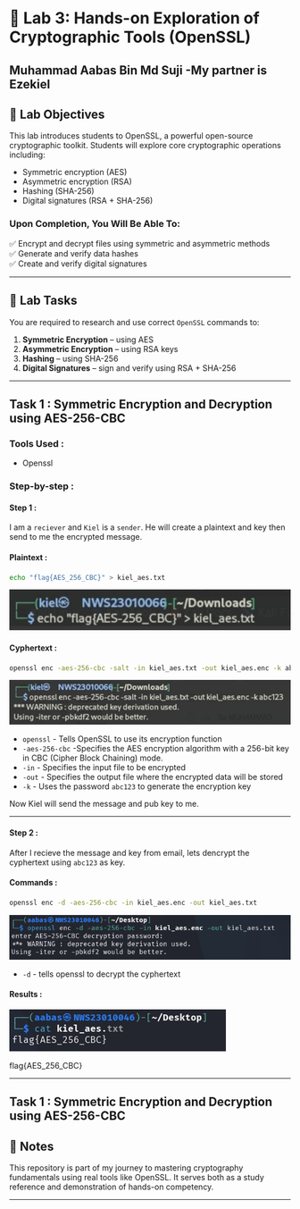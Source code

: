 # 🔐 Lab 3: Hands-on Exploration of Cryptographic Tools (OpenSSL)

Muhammad Aabas Bin Md Suji
-My partner is Ezekiel
---

## 🧠 Lab Objectives

This lab introduces students to OpenSSL, a powerful open-source cryptographic toolkit. Students will explore core cryptographic operations including:

- Symmetric encryption (AES)
- Asymmetric encryption (RSA)
- Hashing (SHA-256)
- Digital signatures (RSA + SHA-256)

### Upon Completion, You Will Be Able To:

✅ Encrypt and decrypt files using symmetric and asymmetric methods  
✅ Generate and verify data hashes  
✅ Create and verify digital signatures

---

## 🧩 Lab Tasks

You are required to research and use correct `OpenSSL` commands to:

1. **Symmetric Encryption** – using AES
2. **Asymmetric Encryption** – using RSA keys
3. **Hashing** – using SHA-256
4. **Digital Signatures** – sign and verify using RSA + SHA-256

---

## Task 1 : Symmetric Encryption and Decryption using AES-256-CBC

### Tools Used :
- Openssl

### Step-by-step :

#### Step 1 :
I am a `reciever` and `Kiel` is a `sender`. He will create a plaintext and key then send to me the encrypted message.

#### Plaintext :
```bash
echo "flag{AES_256_CBC}" > kiel_aes.txt
```
![aes_p](screenshot/aes_ss/rsa_ss/plaintext.png)

#### Cyphertext :
```bash
openssl enc -aes-256-cbc -salt -in kiel_aes.txt -out kiel_aes.enc -k abc123
```
![aes_e](screenshot/aes_ss/rsa_ss/encrypt.png)

- `openssl` - Tells OpenSSL to use its encryption function
- `-aes-256-cbc` -Specifies the AES encryption algorithm with a 256-bit key in CBC (Cipher Block Chaining) mode.
- `-in` - Specifies the input file to be encrypted
- `-out` - Specifies the output file where the encrypted data will be stored
- `-k` - Uses the password `abc123` to generate the encryption key

Now Kiel will send the message and pub key to me.

---

#### Step 2 :
After I recieve the message and key from email, lets dencrypt the cyphertext using `abc123` as key.

#### Commands :
```bash
openssl enc -d -aes-256-cbc -in kiel_aes.enc -out kiel_aes.txt 
```
![aes_d](screenshot/aes_ss/rsa_ss/aes_d.jpg)

- `-d` - tells openssl to decrypt the cyphertext

#### Results :
![aes_r](screenshot/aes_ss/rsa_ss/aes_r.jpg)

flag{AES_256_CBC}

---

## Task 1 : Symmetric Encryption and Decryption using AES-256-CBC



## 📌 Notes

This repository is part of my journey to mastering cryptography fundamentals using real tools like OpenSSL. It serves both as a study reference and demonstration of hands-on competency.

---

